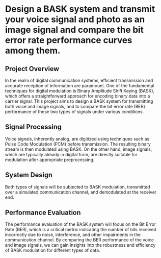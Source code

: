 <!DOCTYPE html>
<html lang="en">
<head> 
      
</head>
<body>
    <div class="container">
        <h1>Design a BASK system and transmit your voice signal and photo as an image signal and compare the bit error rate performance curves among them.</h1>
        <div class="section">
            <h2>Project Overview</h2>
            <p>
                In the realm of digital communication systems, efficient transmission and accurate reception of information are paramount. 
                One of the fundamental techniques for digital modulation is Binary Amplitude Shift Keying (BASK), which offers a straightforward 
                approach for encoding binary data into a carrier signal. This project aims to design a BASK system for transmitting both 
                voice and image signals, and to compare the bit error rate (BER) performance of these two types of signals under various conditions.
            </p>
        </div>
        <div class="section">
            <h2>Signal Processing</h2>
            <p>
                Voice signals, inherently analog, are digitized using techniques such as Pulse Code Modulation (PCM) before transmission. 
                The resulting binary stream is then modulated using BASK. On the other hand, image signals, which are typically already 
                in digital form, are directly suitable for modulation after appropriate preprocessing.
            </p>
        </div>
        <div class="section">
            <h2>System Design</h2>
            <p>
                Both types of signals will be subjected to BASK modulation, transmitted over a simulated communication channel, and 
                demodulated at the receiver end.
            </p>
        </div>
        <div class="section">
            <h2>Performance Evaluation</h2>
            <p>
                The performance evaluation of the BASK system will focus on the Bit Error Rate (BER), which is a critical metric 
                indicating the number of bits received incorrectly due to noise, interference, and other impairments in the 
                communication channel. By comparing the BER performance of the voice and image signals, we can gain insights into 
                the robustness and efficiency of BASK modulation for different types of data.
            </p>
        </div>
    </div>
   
</body>
</html>

       

